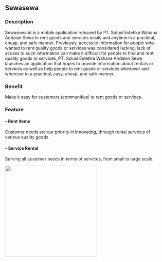 ## Sewasewa

### Description
Sewasewa.id is a mobile application released by PT. Solusi Estetika Wahana Andalan Sewa to rent goods and services easily and anytime in a practical, cheap, and safe manner. Previously, access to information for people who wanted to rent quality goods or services was considered lacking. lack of access to such information can make it difficult for people to find and rent quality goods or services, PT. Solusi Estetika Wahana Andalan Sewa launches an application that hopes to provide information about rentals or services as well as help people to rent goods or services whenever and wherever in a practical, easy, cheap, and safe manner.

### Benefit
Make it easy for customers (communities) to rent goods or services.
### Feature
#### - Rent Items
Customer needs are our priority in innovating, through rental services of various quality goods.
#### - Service Rental
Serving all customer needs in terms of services, from small to large scale.

<img src="https://user-images.githubusercontent.com/31025016/173483451-6d04ae47-79e3-4e77-96bd-d1a71bdbc933.png" height="300"/>
